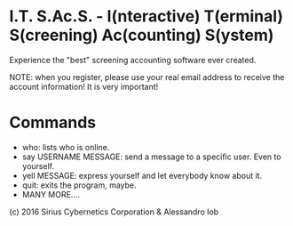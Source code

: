 I.T. S.Ac.S. - I(nteractive) T(erminal) S(creening) Ac(counting) S(ystem)
==============

Experience the "best" screening accounting software ever created.

NOTE: when you register, please use your real email address to receive the account information! It is very important!

Commands
===

- who: lists who is online.
- say USERNAME MESSAGE: send a message to a specific user. Even to yourself.
- yell MESSAGE: express yourself and let everybody know about it.
- quit: exits the program, maybe.
- MANY MORE....


(c) 2016 Sirius Cybernetics Corporation & Alessandro Iob
